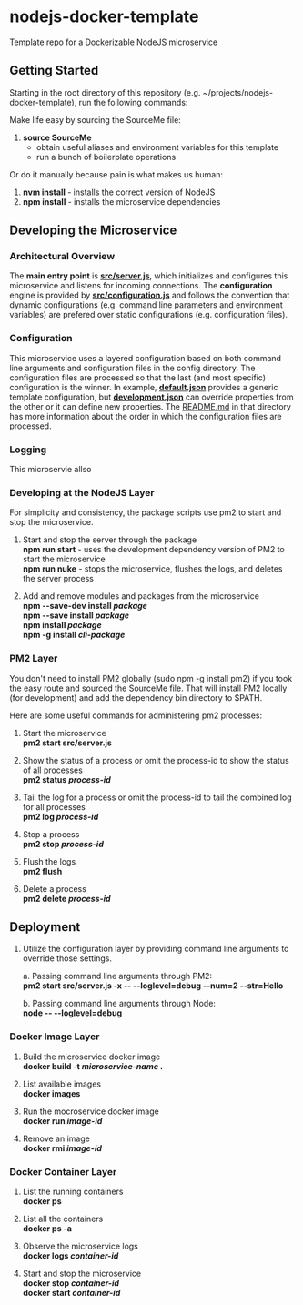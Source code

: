# nodejs-docker-template
Template repo for a Dockerizable NodeJS microservice


## Getting Started
Starting in the root directory of this repository 
(e.g. ~/projects/nodejs-docker-template), run the following commands:
    
Make life easy by sourcing the SourceMe file:
  1. **source SourceMe**  
     - obtain useful aliases and environment variables for this template  
     - run a bunch of boilerplate operations  

Or do it manually because pain is what makes us human:  
  1. **nvm install** - installs the correct version of NodeJS  
  2. **npm install** - installs the microservice dependencies  


## Developing the Microservice

### Architectural Overview
The **main entry point** is [**src/server.js**](src/server.js), which initializes and configures
this microservice and listens for incoming connections. The **configuration** 
engine is provided by [**src/configuration.js**](src/configuration.js) and follows the convention that dynamic 
configurations (e.g. command line parameters and environment variables) are 
prefered over static configurations (e.g. configuration files). 



### Configuration
This microservice uses a layered configuration based on both command line 
arguments and configuration files in the config directory. The configuration 
files are processed so that the last (and most specific) configuration is the 
winner. In example, [**default.json**](config/default.json) provides a generic template configuration, 
but [**development.json**](config/development.json) can override properties from the other or it can 
define new properties. The [README.md](config/README.md) in that directory 
has more information about the order in which the configuration files are 
processed. 

### Logging
This microservie allso 

### Developing at the NodeJS Layer 
For simplicity and consistency, the package scripts use pm2 to start and stop the microservice.  
  1. Start and stop the server through the package  
         **npm run start** - uses the development dependency version of PM2 to start the microservice  
         **npm run nuke** - stops the microservice, flushes the logs, and deletes the server process
         

  2. Add and remove modules and packages from the microservice  
   **npm --save-dev install _package_**  
   **npm --save install _package_**  
   **npm install _package_**  
   **npm -g install _cli-package_**  

### PM2 Layer
You don't need to install PM2 globally (sudo npm -g install pm2) if you 
took the easy route and sourced the SourceMe file. That will install PM2 
locally (for development) and add the dependency bin directory to $PATH.

Here are some useful commands for administering pm2 processes:

  1. Start the microservice  
         **pm2 start src/server.js**
    
  2. Show the status of a process or omit the process-id to show the status of all processes  
         **pm2 status _process-id_**
     
  3. Tail the log for a process or omit the process-id to tail the combined log for all processes  
         **pm2 log _process-id_**  

  4. Stop a process  
         **pm2 stop _process-id_**
      
  5. Flush the logs  
         **pm2 flush**     
      
  6. Delete a process  
         **pm2 delete _process-id_**

    
## Deployment

  1. Utilize the configuration layer by providing command line arguments 
  to override those settings. 

      a. Passing command line arguments through PM2:  
      **pm2 start src/server.js -x -- --loglevel=debug --num=2 --str=Hello**

      b. Passing command line arguments through Node:  
      **node -- --loglevel=debug**

### Docker Image Layer 

  1. Build the microservice docker image  
    **docker build -t _microservice-name_ .**  
    
  2. List available images  
    **docker images**  
    
  3. Run the mocroservice docker image  
    **docker run _image-id_**  

  4. Remove an image  
    **docker rmi _image-id_**  


### Docker Container Layer
  1. List the running containers  
    **docker ps**  
     
  2. List all the containers  
    **docker ps -a**  
    
  3. Observe the microservice logs  
    **docker logs _container-id_**  
    
  4. Start and stop the microservice  
    **docker stop _container-id_**  
    **docker start _container-id_**  



